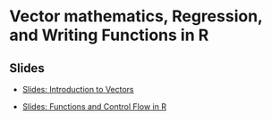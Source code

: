 

# Vector mathematics, Regression, and Writing Functions in R

## Slides

* [Slides: Introduction to Vectors](./slides-intro-vectors.pdf)


* [Slides: Functions and Control Flow in R](./slides-functions-R.pdf)

